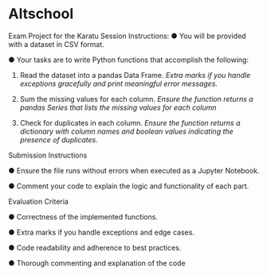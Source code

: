 # Altschool
Exam Project for the Karatu Session
Instructions:
●	You will be provided with a dataset in CSV format.

●	Your tasks are to write Python functions that accomplish the following:

1.	Read the dataset into a pandas Data Frame.
*Extra marks if you handle exceptions gracefully and print meaningful error messages.*

2.	Sum the missing values for each column.
*Ensure the function returns a pandas Series that lists the missing values for each column* 

3.	Check for duplicates in each column.
   *Ensure the function returns a dictionary with column names and boolean values indicating the presence of duplicates.*


Submission Instructions

●	Ensure the file runs without errors when executed as a Jupyter Notebook.

●	Comment your code to explain the logic and functionality of each part.

Evaluation Criteria

●	Correctness of the implemented functions.

●	Extra marks if you handle exceptions and edge cases.

●	Code readability and adherence to best practices.

●	Thorough commenting and explanation of the code

